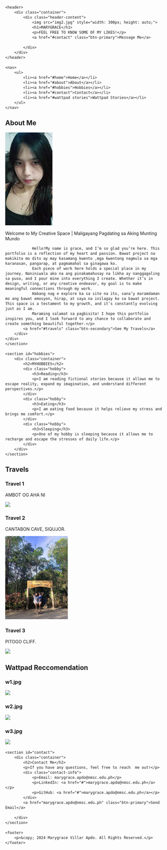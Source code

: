 <!DOCTYPE html>
<html lang="en">
<head>
    <meta charset="UTF-8">
    <meta name="viewport" content="width=device-width, initial-scale=1.0">
    <title>Portfolio - MARYGRACE</title>
    <link rel="stylesheet" href="style.css">
</head>  
<body>

    <header>
        <div class="container">
            <div class="header-content">  
                <img src="img2.jpg" style="width: 300px; height: auto;">
                <h1>MARYGRACE</h1>
                <p>FEEL FREE TO KNOW SOME OF MY LIKES!</p>
                <a href="#contact" class="btn-primary">Message Me</a>
                
            </div>
        </div>
    </header>

    <nav>
        <ul>
            <li><a href="#home">Home</a></li>
            <li><a href="#about">About</a></li>
            <li><a href="#hobbies">Hobbies</a></li>
            <li><a href="#contact">Contact</a></li>
            <li><a href="#wattpad stories">Wattpad Stories</a></li>
        </ul>
    </nav>

   <section id="about">
    <div class="container">
        <h2>About Me</h2>
        <div class="about-content">
            <img src="profile.jpg" alt="grace">
            <div class="content">
            <p>Welcome to My Creative Space | Maligayang Pagdating sa Aking Munting Mundo

                Hello!My name is grace, and I’m so glad you’re here. This portfolio is a reflection of my heart and passion. Bawat project na makikita mo dito ay may kasamang kwento ,mga kwentong nagmula sa mga karanasan, pangarap, at pagmamahal sa ginagawa ko.
                Each piece of work here holds a special place in my journey. Naniniwala ako na ang pinakamahusay na likha ay nanggagaling sa puso, and I pour mine into everything I create. Whether it’s in design, writing, or any creative endeavor, my goal is to make meaningful connections through my work.
                Habang nag e explore ka sa site na ito, sana’y maramdaman mo ang bawat emosyon, hirap, at saya na inilagay ko sa bawat project. This space is a testament to my growth, and it’s constantly evolving just as I am.
                Maraming salamat sa pagbisita! I hope this portfolio inspires you, and I look forward to any chance to collaborate and create something beautiful together.</p>
            <a href="#travels" class="btn-secondary">See My Travels</a>
        </div>
    </div>
    </section>    
    
    <section id="hobbies">
        <div class="container">
            <h2>MYHOBBIES</h2>
            <div class="hobby">
                <h3>Reading</h3>
                <p>I am reading fictional stories because it allows me to escape reality, expand my imagination, and understand different perspectives.</p>
            </div>
            <div class="hobby">
                <h3>Eating</h3>
                <p>I am eating food because it helps relieve my stress and brings me comfort.</p>
            </div>
            <div class="hobby">
                <h3>Sleeping</h3>
                <p>One of my hobby is sleeping because it allows me to recharge and escape the stresses of daily life.</p>
            </div>
        </div>
    </section>



<section id="travels">
    <div class="container">
        <h2>Travels</h2>
        <div class="travel-grid">
            <div class="travel-card">
                <h3>Travel 1</h3>
                <p>AMBOT OG AHA NI</p>
                <a href="#" class="btn-primary">
                    <img src="travel 1.jpg" style="width: 200px; height: auto;"></a>
            </div>
            <div class="travel-card">
                <h3>Travel 2</h3>
                <p>CANTABON CAVE, SIQUJOR.</p>
                <a href="#" class="btn-primary">
                    <img src="travel2.jpg" style="width: 200px; height: auto;"></a>
            </div>
            <div class="travel-card">
                <h3>Travel 3</h3>
                <p>PITOGO CLIFF.</p>
                <a href="#" class="btn-primary">
                    <img src="travel 3.jpg" style="width: 200px; height: auto;"></a>
            </div>
        </div>
    </div>
</section>
<section id="wattpad stories">
    <div class="container">
        <h2>Wattpad Reccomendation</h2>
        <div class="wattpad-grid">
            <div class="wattpad-card">
                <h3>w1.jpg</h3>
                <a href="#" class="btn-primary">
                    <img src="wattpad1.jpg" style="width: 200px; height: auto;"></a>
            </div>
            <div class="wattpad-card">
                <h3>w2.jpg</h3>
                <a href="#" class="btn-primary">
                    <img src="wattpad2.jpg" style="width: 200px; height: auto;"></a>
            </div>
            <div class="travel-card">
                <h3>w3.jpg</h3>
                <a href="#" class="btn-primary">
                    <img src="wattpad3.jpg" style="width: 200px; height: auto;"></a>
            </div>
        </div>
    </div>
</section>


    <section id="contact">
        <div class="container">
            <h2>Contact Me</h2>
            <p>If you have any questions, feel free to reach  me out!</p>
            <div class="contact-info">
                <p>Email: marygrace.apdo@nmsc.edu.ph</p>
                <p>LinkedIn: <a href="#">marygrace.apdo@nmsc.edu.ph</a></p>
                <p>GitHub: <a href="#">marygrace.apdo@nmsc.edu.ph</a></p>
            </div>
            <a href="marygrace.apdo@nmsc.edu.ph" class="btn-primary">Send Email</a>
            
        </div>
    </section>

    <footer>
        <p>&copy; 2024 Marygrace Villar Apdo. All Rights Reserved.</p>
    </footer>

</body>
</html>
